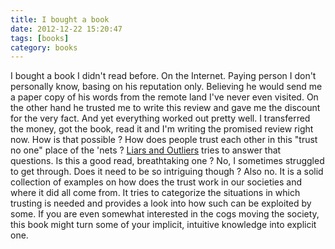 ```yaml
---
title: I bought a book
date: 2012-12-22 15:20:47
tags: [books]
category: books
---
```


I bought a book I didn't read before. On the Internet. Paying person I
don't personally know, basing on his reputation only. Believing he would
send me a paper copy of his words from the remote land I've never even
visited. On the other hand he trusted me to write this review and gave
me the discount for the very fact. And yet everything worked out pretty
well. I transferred the money, got the book, read it and I'm writing the
promised review right now. How is that possible ? How does people trust
each other in this "trust no one" place of the 'nets ? [Liars and
Outliers](http://www.amazon.com/gp/product/1118143302/ref=as_li_tf_tl?ie=UTF8&camp=1789&creative=9325&creativeASIN=1118143302&linkCode=as2&tag=cyplonet-20)
tries to answer that questions. Is this a good read, breathtaking one ?
No, I sometimes struggled to get through. Does it need to be so
intriguing though ? Also no. It is a solid collection of examples on how
does the trust work in our societies and where it did all come from. It
tries to categorize the situations in which trusting is needed and
provides a look into how such can be exploited by some. If you are even
somewhat interested in the cogs moving the society, this book might turn
some of your implicit, intuitive knowledge into explicit one.
